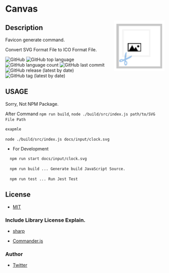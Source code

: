 # Canvas

<img src="docs/assets/logo.png" width="160" height="160" alt="logo" align="right">

## Description

Favicon generate command.

Convert SVG Format File to ICO Format File.

![GitHub](https://img.shields.io/github/license/onesword0618/canvas?style=plastic)
![GitHub top language](https://img.shields.io/github/languages/top/onesword0618/canvas?style=plastic)
![GitHub language count](https://img.shields.io/github/languages/count/onesword0618/canvas?style=plastic)
![GitHub last commit](https://img.shields.io/github/last-commit/onesword0618/canvas?style=plastic)
![GitHub release (latest by date)](https://img.shields.io/github/v/release/onesword0618/canvas?style=plastic)
![GitHub tag (latest by date)](https://img.shields.io/github/v/tag/onesword0618/canvas?style=plastic)

## USAGE

Sorry, Not NPM Package.

After Command `npm run build`,  `node ./build/src/index.js path/to/SVG File Path`

```
exapmle

node ./build/src/index.js docs/input/clock.svg
```

- For Development

```
  npm run start docs/input/clock.svg

  npm run build ... Generate build JavaScript Source.

  npm run test ... Run Jest Test
```
## License

- [MIT](./LICENSE)

### Include Library License Explain.

- [sharp](https://github.com/lovell/sharp/blob/master/LICENSE)

- [Commander.js](https://github.com/tj/commander.js/blob/master/LICENSE)

### Author

- [Twitter](https://twitter.com/onesword0618)